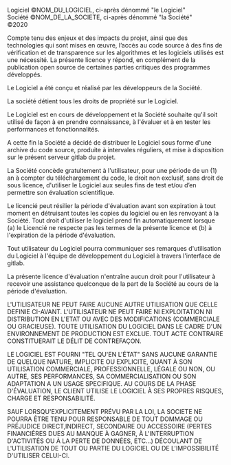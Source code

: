 Logiciel ©NOM_DU_LOGICIEL, ci-après dénommé "le Logiciel"  
Société ©NOM_DE_LA_SOCIETE, ci-après dénommé "la Société"  
©2020

Compte tenu des enjeux et des impacts du projet, ainsi que des technologies qui sont mises en œuvre, l’accès au code source à des fins de vérification et de transparence sur les algorithmes et les logiciels utilisés est une nécessité. La présente licence y répond, en complément de la publication open source de certaines parties critiques des programmes développés. 

Le Logiciel a été conçu et réalisé par les développeurs de la Société.

La société détient tous les droits de propriété sur le Logiciel.

Le Logiciel est en cours de développement et la Société souhaite qu'il soit utilisé de façon à en prendre connaissance, à l'évaluer et à en tester les performances et fonctionnalités.

A cette fin la Société a décidé de distribuer le Logiciel sous forme d'une archive du code source, produite à intervales réguliers, et mise à disposition sur le présent serveur gitlab du projet.

La Société concède gratuitement à l'utilisateur, pour une période de un (1) an à compter du téléchargement du code, le droit non exclusif, sans droit de sous licence, d'utiliser le Logiciel aux seules fins de test et/ou d’en permettre son évaluation scientifique.

Le licencié peut résilier la période d'évaluation avant son expiration à tout moment en détruisant toutes les copies du logiciel ou en les renvoyant à la Société. Tout droit d'utiliser le logiciel prend fin automatiquement lorsque (a) le Licencié ne respecte pas les termes de la présente licence et (b) à l'expiration de la période d'évaluation. 

Tout utilisateur du Logiciel pourra communiquer ses remarques d'utilisation du Logiciel à l'équipe de développement du Logiciel à travers l'interface de gitlab.

La présente licence d'évaluation n'entraîne aucun droit pour l'utilisateur à recevoir une assistance quelconque de la part de la Société au cours de la période d'évaluation.

L'UTILISATEUR NE PEUT FAIRE AUCUNE AUTRE UTILISATION QUE CELLE DEFINIE CI-AVANT.
L'UTILISATEUR NE PEUT FAIRE NI EXPLOITATION NI DISTRIBUTION EN L'ETAT OU AVEC DES MODIFICATIONS (COMMERCIALE OU GRACIEUSE). TOUTE UTILISATION DU LOGICIEL DANS LE CADRE D'UN ENVIRONNEMENT DE PRODUCTION EST EXCLUE. TOUT ACTE CONTRAIRE CONSTITUERAIT LE DÉLIT DE CONTREFAÇON.

LE LOGICIEL EST FOURNI "TEL QU'EN L'ÉTAT" SANS AUCUNE GARANTIE DE QUELQUE NATURE, IMPLICITE OU EXPLICITE, QUANT À SON UTILISATION COMMERCIALE, PROFESSIONNELLE, LÉGALE OU NON, OU AUTRE, SES PERFORMANCES, SA COMMERCIALISATION OU SON ADAPTATION A UN USAGE SPECIFIQUE.
AU COURS DE LA PHASE D'ÉVALUATION, LE CLIENT UTILISE LE LOGICIEL À SES PROPRES RISQUES, CHARGE ET RESPONSABILITÉ. 

SAUF LORSQU'EXPLICITEMENT PRÉVU PAR LA LOI, LA SOCIETE NE POURRA ÊTRE TENU POUR RESPONSABLE DE TOUT DOMMAGE OU PRÉJUDICE DIRECT,INDIRECT, SECONDAIRE OU ACCESSOIRE (PERTES FINANCIÈRES DUES AU MANQUE À GAGNER, À L'INTERRUPTION D'ACTIVITÉS OU À LA PERTE DE DONNÉES, ETC...) DÉCOULANT DE L'UTILISATION DE TOUT OU PARTIE DU LOGICIEL OU DE L'IMPOSSIBILITÉ D'UTILISER CELUI-CI.


